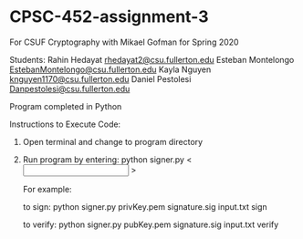 # CPSC-452-assignment-3

For CSUF Cryptography with Mikael Gofman for Spring 2020

Students: Rahin Hedayat rhedayat2@csu.fullerton.edu Esteban Montelongo EstebanMontelongo@csu.fullerton.edu Kayla Nguyen knguyen1170@csu.fullerton.edu Daniel Pestolesi Danpestolesi@csu.fullerton.edu

Program completed in Python

Instructions to Execute Code:

  1. Open terminal and change to program directory
  
  2. Run program by entering:
      python signer.py <<KEY FILE NAME> <SIGNATURE FILE NAME> <INPUT FILE NAME> <MODE>>
     
     For example:
     
     to sign:
        python signer.py privKey.pem signature.sig input.txt sign
     
     to verify:
        python signer.py pubKey.pem signature.sig input.txt verify
